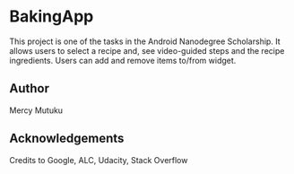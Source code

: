 # BakingApp
This project is one of the tasks in the Android Nanodegree Scholarship. It allows users to select a recipe and, see 
video-guided steps and the recipe ingredients. Users can add and remove items to/from widget.
 
## Author
Mercy Mutuku

## Acknowledgements
Credits to Google, ALC, Udacity, Stack Overflow
